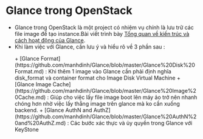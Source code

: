 # Glance trong OpenStack
  * Glance trong OpenStack là một project có nhiệm vụ chính là lưu trữ các file image để tạo instance.Bài viết trình bày
 [Tổng quan về kiến trúc và cách hoạt động của Glance](https://github.com/manhdinh/Glance/blob/master/Glance.md).
* Khi làm việc với Glance, cần lưu ý và hiểu rõ về 3 phần sau : 
<ul>
  + [Glance Format](https://github.com/manhdinh/Glance/blob/master/Glance%20Disk%20Format.md) : Khi thêm 1 image vào Glance cần phải định nghĩa disk_format và container format cho Image Disk Virtual Machine
  + [Glance Image Cache](https://github.com/manhdinh/Glance/blob/master/Glance%20Image%20Cache.md) : Giúp cho việc lấy file image boot lên máy ảo trở nên nhanh chóng hơn nhờ việc lấy thẳng image trên glance mà ko cần xuống backend.
  + [Glance AuthN and AuthZ](https://github.com/manhdinh/Glance/blob/master/Glance%20AuthN%20and%20AuthZ.md) : Các bước xác thực và ủy quyền trong Glance với KeyStone
  </ul>
